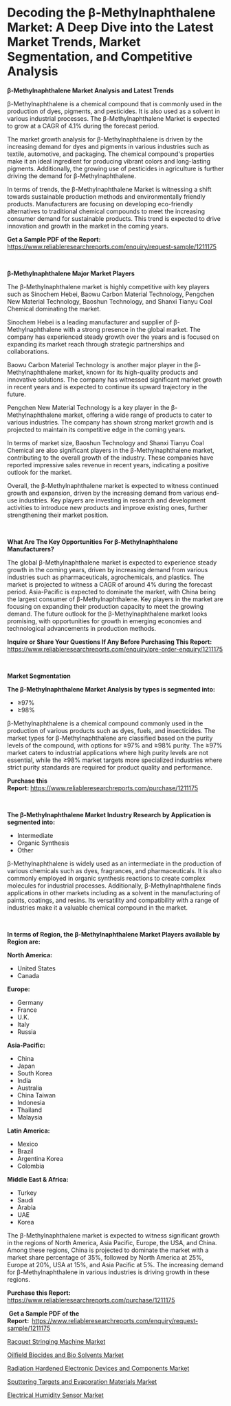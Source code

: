 <p><h1>Decoding the β-Methylnaphthalene Market: A Deep Dive into the Latest Market Trends, Market Segmentation, and Competitive Analysis</h1></p><p><strong>β-Methylnaphthalene Market Analysis and Latest Trends</strong></p>
<p><p>β-Methylnaphthalene is a chemical compound that is commonly used in the production of dyes, pigments, and pesticides. It is also used as a solvent in various industrial processes. The β-Methylnaphthalene Market is expected to grow at a CAGR of 4.1% during the forecast period. </p><p>The market growth analysis for β-Methylnaphthalene is driven by the increasing demand for dyes and pigments in various industries such as textile, automotive, and packaging. The chemical compound's properties make it an ideal ingredient for producing vibrant colors and long-lasting pigments. Additionally, the growing use of pesticides in agriculture is further driving the demand for β-Methylnaphthalene.</p><p>In terms of trends, the β-Methylnaphthalene Market is witnessing a shift towards sustainable production methods and environmentally friendly products. Manufacturers are focusing on developing eco-friendly alternatives to traditional chemical compounds to meet the increasing consumer demand for sustainable products. This trend is expected to drive innovation and growth in the market in the coming years.</p></p>
<p><strong>Get a Sample PDF of the Report:&nbsp;</strong> <a href="https://www.reliableresearchreports.com/enquiry/request-sample/1211175">https://www.reliableresearchreports.com/enquiry/request-sample/1211175</a></p>
<p>&nbsp;</p>
<p><strong>β-Methylnaphthalene Major Market Players</strong></p>
<p><p>The β-Methylnaphthalene market is highly competitive with key players such as Sinochem Hebei, Baowu Carbon Material Technology, Pengchen New Material Technology, Baoshun Technology, and Shanxi Tianyu Coal Chemical dominating the market.</p><p>Sinochem Hebei is a leading manufacturer and supplier of β-Methylnaphthalene with a strong presence in the global market. The company has experienced steady growth over the years and is focused on expanding its market reach through strategic partnerships and collaborations.</p><p>Baowu Carbon Material Technology is another major player in the β-Methylnaphthalene market, known for its high-quality products and innovative solutions. The company has witnessed significant market growth in recent years and is expected to continue its upward trajectory in the future.</p><p>Pengchen New Material Technology is a key player in the β-Methylnaphthalene market, offering a wide range of products to cater to various industries. The company has shown strong market growth and is projected to maintain its competitive edge in the coming years.</p><p>In terms of market size, Baoshun Technology and Shanxi Tianyu Coal Chemical are also significant players in the β-Methylnaphthalene market, contributing to the overall growth of the industry. These companies have reported impressive sales revenue in recent years, indicating a positive outlook for the market.</p><p>Overall, the β-Methylnaphthalene market is expected to witness continued growth and expansion, driven by the increasing demand from various end-use industries. Key players are investing in research and development activities to introduce new products and improve existing ones, further strengthening their market position.</p></p>
<p>&nbsp;</p>
<p><strong>What Are The Key Opportunities For β-Methylnaphthalene Manufacturers?</strong></p>
<p><p>The global β-Methylnaphthalene market is expected to experience steady growth in the coming years, driven by increasing demand from various industries such as pharmaceuticals, agrochemicals, and plastics. The market is projected to witness a CAGR of around 4% during the forecast period. Asia-Pacific is expected to dominate the market, with China being the largest consumer of β-Methylnaphthalene. Key players in the market are focusing on expanding their production capacity to meet the growing demand. The future outlook for the β-Methylnaphthalene market looks promising, with opportunities for growth in emerging economies and technological advancements in production methods.</p></p>
<p><strong>Inquire or Share Your Questions If Any Before Purchasing This Report:</strong> <a href="https://www.reliableresearchreports.com/enquiry/pre-order-enquiry/1211175">https://www.reliableresearchreports.com/enquiry/pre-order-enquiry/1211175</a></p>
<p>&nbsp;</p>
<p><strong>Market Segmentation</strong></p>
<p><strong>The β-Methylnaphthalene Market Analysis by types is segmented into:</strong></p>
<p><ul><li>≥97%</li><li>≥98%</li></ul></p>
<p><p>β-Methylnaphthalene is a chemical compound commonly used in the production of various products such as dyes, fuels, and insecticides. The market types for β-Methylnaphthalene are classified based on the purity levels of the compound, with options for ≥97% and ≥98% purity. The ≥97% market caters to industrial applications where high purity levels are not essential, while the ≥98% market targets more specialized industries where strict purity standards are required for product quality and performance.</p></p>
<p><strong>Purchase this Report:&nbsp;</strong><a href="https://www.reliableresearchreports.com/purchase/1211175">https://www.reliableresearchreports.com/purchase/1211175</a></p>
<p>&nbsp;</p>
<p><strong>The β-Methylnaphthalene Market Industry Research by Application is segmented into:</strong></p>
<p><ul><li>Intermediate</li><li>Organic Synthesis</li><li>Other</li></ul></p>
<p><p>β-Methylnaphthalene is widely used as an intermediate in the production of various chemicals such as dyes, fragrances, and pharmaceuticals. It is also commonly employed in organic synthesis reactions to create complex molecules for industrial processes. Additionally, β-Methylnaphthalene finds applications in other markets including as a solvent in the manufacturing of paints, coatings, and resins. Its versatility and compatibility with a range of industries make it a valuable chemical compound in the market.</p></p>
<p>&nbsp;</p>
<p><strong>In terms of Region, the β-Methylnaphthalene Market Players available by Region are:</strong></p>
<p>
    <p> <strong> North America: </strong>
        <ul>
            <li>United States</li>
            <li>Canada</li>
        </ul>
        </p> 
    <p> <strong> Europe: </strong>
        <ul>
            <li>Germany</li>
            <li>France</li>
            <li>U.K.</li>
            <li>Italy</li>
            <li>Russia</li>
        </ul>
        </p> 
    <p> <strong> Asia-Pacific: </strong>
        <ul>
            <li>China</li>
            <li>Japan</li>
            <li>South Korea</li>
            <li>India</li>
            <li>Australia</li>
            <li>China Taiwan</li>
            <li>Indonesia</li>
            <li>Thailand</li>
            <li>Malaysia</li>
        </ul>
        </p> 
    <p> <strong> Latin America: </strong>
        <ul>
            <li>Mexico</li>
            <li>Brazil</li>
            <li>Argentina Korea</li>
            <li>Colombia</li>
        </ul>
        </p> 
    <p> <strong> Middle East & Africa: </strong>
        <ul>
            <li>Turkey</li>
            <li>Saudi</li>
            <li>Arabia</li>
            <li>UAE</li>
            <li>Korea</li>
        </ul>
    </p>
    </p>
<p><p>The β-Methylnaphthalene market is expected to witness significant growth in the regions of North America, Asia Pacific, Europe, the USA, and China. Among these regions, China is projected to dominate the market with a market share percentage of 35%, followed by North America at 25%, Europe at 20%, USA at 15%, and Asia Pacific at 5%. The increasing demand for β-Methylnaphthalene in various industries is driving growth in these regions.</p></p>
<p><strong>Purchase this Report: </strong><a href="https://www.reliableresearchreports.com/purchase/1211175">https://www.reliableresearchreports.com/purchase/1211175</a></p>
<p>&nbsp;<strong>Get a Sample PDF of the Report:&nbsp;&nbsp;</strong><a href="https://www.reliableresearchreports.com/enquiry/request-sample/1211175">https://www.reliableresearchreports.com/enquiry/request-sample/1211175</a></p>
<p><strong></strong></p>
<p><p><a href="https://github.com/dimitrishawkinswaynenp91rgz/Market-Research-Report-List-1/blob/main/racquet-stringing-machine-market.md">Racquet Stringing Machine Market</a></p><p><a href="https://medium.com/@ryanberry44f/oilfield-biocides-and-bio-solvents-market-size-and-market-trends-complete-industry-overview-2024-22fa1b03b641">Oilfield Biocides and Bio Solvents Market</a></p><p><a href="https://medium.com/@ryanberry44f/radiation-hardened-electronic-devices-and-components-market-size-market-outlook-and-market-f4cc497c3328">Radiation Hardened Electronic Devices and Components Market</a></p><p><a href="https://medium.com/@ryanberry44f/sputtering-targets-and-evaporation-materials-market-furnishes-information-on-market-share-market-b5d72b36fc57">Sputtering Targets and Evaporation Materials Market</a></p><p><a href="https://github.com/danielneavesallisons03mba/Market-Research-Report-List-1/blob/main/electrical-humidity-sensor-market.md">Electrical Humidity Sensor Market</a></p></p>